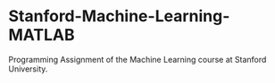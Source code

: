 # Stanford-Machine-Learning-MATLAB
Programming Assignment of the Machine Learning course at Stanford University.

